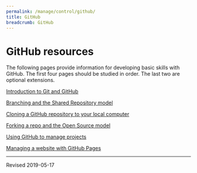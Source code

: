 ```yaml
---
permalink: /manage/control/github/
title: GitHub
breadcrumb: GitHub
---
```


# GitHub resources

The following pages provide information for developing basic skills with GitHub.  The first four pages should be studied in order.  The last two are optional extensions.

[Introduction to Git and GitHub](intro/)

[Branching and the Shared Repository model](branch/)

[Cloning a GitHub repository to your local computer](clone/)

[Forking a repo and the Open Source model](fork/)

[Using GitHub to manage projects](projects/)

[Managing a website with GitHub Pages](pages/)

----
Revised 2019-05-17
